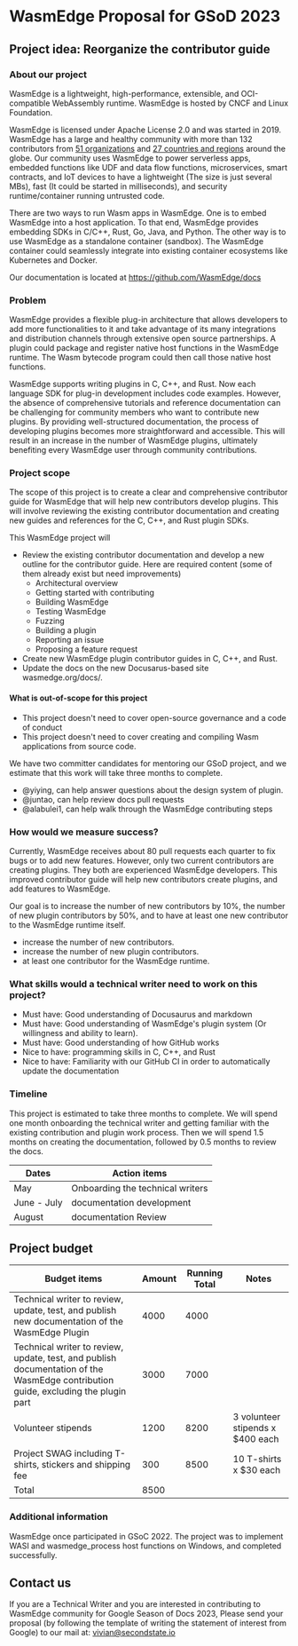 # WasmEdge Proposal for GSoD 2023

## Project idea: Reorganize the contributor guide

### About our project

WasmEdge is a lightweight, high-performance, extensible, and OCI-compatible WebAssembly runtime. WasmEdge is hosted by CNCF and Linux Foundation.

WasmEdge is licensed under Apache License 2.0 and was started in 2019. WasmEdge has a large and healthy community with more than 132 contributors from [51 organizations](https://wasmedge.devstats.cncf.io/d/5/companies-table?orgId=1&var-period_name=Since%20joining%20CNCF&var-metric=contributions) and [27 countries and regions](https://wasmedge.devstats.cncf.io/d/18/overall-project-statistics-table?orgId=1&viewPanel=1) around the globe. Our community uses WasmEdge to power serverless apps, embedded functions like UDF and data flow functions, microservices, smart contracts, and IoT devices to have a lightweight (The size is just several MBs), fast (It could be started in milliseconds), and security runtime/container running untrusted code.

There are two ways to run Wasm apps in WasmEdge. One is to embed WasmEdge into a host application. To that end, WasmEdge provides embedding SDKs in C/C++, Rust, Go, Java, and Python. The other way is to use WasmEdge as a standalone container (sandbox). The WasmEdge container could seamlessly integrate into existing container ecosystems like Kubernetes and Docker.

Our documentation is located at https://github.com/WasmEdge/docs

### Problem

WasmEdge provides a flexible plug-in architecture that allows developers to add more functionalities to it and take advantage of its many integrations and distribution channels through extensive open source partnerships. A plugin could package and register native host functions in the WasmEdge runtime. The Wasm bytecode program could then call those native host functions. 

WasmEdge supports writing plugins in C, C++, and Rust. Now each language SDK for plug-in development includes code examples. However, the absence of comprehensive tutorials and reference documentation can be challenging for community members who want to contribute new plugins. By providing well-structured documentation, the process of developing plugins becomes more straightforward and accessible. This will result in an increase in the number of WasmEdge plugins, ultimately benefiting every WasmEdge user through community contributions.

### Project scope

The scope of this project is to create a clear and comprehensive contributor guide for WasmEdge that will help new contributors develop plugins. This will involve reviewing the existing contributor documentation and creating new guides and references for the C, C++, and Rust plugin SDKs.

This WasmEdge project will 

* Review the existing contributor documentation and develop a new outline for the contributor guide. Here are required content (some of them already exist but need improvements)
    * Architectural overview
    * Getting started with contributing
    * Building WasmEdge
    * Testing WasmEdge
    * Fuzzing
    * Building a plugin
    * Reporting an issue
    * Proposing a feature request
* Create new WasmEdge plugin contributor guides in C, C++, and Rust.
* Update the docs on the new Docusarus-based site wasmedge.org/docs/.

#### What is out-of-scope for this project

*  This project doesn't need to cover open-source governance and a code of conduct
*  This project doesn't need to cover creating and compiling  Wasm applications from source code.

We have two committer candidates for mentoring our GSoD project, and we estimate that this work will take three months to complete.

* @yiying, can help answer questions about the design system of plugin.
* @juntao, can help review docs pull requests
* @alabulei1, can help walk through the WasmEdge contributing steps

### How would we measure success?

Currently, WasmEdge receives about 80 pull requests each quarter to fix bugs or to add new features. However, only two current contributors are creating plugins. They both are experienced WasmEdge developers. This improved contributor guide will help new contributors create plugins, and add features to WasmEdge.

Our goal is to increase the number of new contributors by 10%, the number of new plugin contributors by 50%, and to have at least one new contributor to the WasmEdge runtime itself.

* increase the number of new contributors.
* increase the number of new plugin contributors.
* at least one contributor for the WasmEdge runtime.

### What skills would a technical writer need to work on this project?

* Must have: Good understanding of Docusaurus and markdown
* Must have: Good understanding of WasmEdge's plugin system (Or willingness and ability to learn).
* Must have: Good understanding of how GitHub works
* Nice to have: programming skills in C, C++, and Rust
* Nice to have: Familiarity with our GitHub CI in order to automatically update the documentation

### Timeline

This project is estimated to take three months to complete. We will spend one month onboarding the technical writer and getting familiar with the existing contribution and plugin work process. Then we will spend 1.5 months on creating the documentation, followed by 0.5 months to review the docs.

| Dates | Action items |
| -------- | -------- | 
|  May | Onboarding the technical writers    | 
|  June - July | documentation development    | 
|  August | documentation Review    | 

## Project budget
| Budget items | Amount | Running Total | Notes |
| -------- | -------- | -------- |-------- |
| Technical writer to review, update, test, and publish new documentation of the WasmEdge Plugin | 4000     | 4000    |
| Technical writer to review, update, test, and publish documentation of the WasmEdge contribution guide, excluding the plugin part     | 3000     | 7000    |
| Volunteer stipends    | 1200    | 8200    |3 volunteer stipends x $400 each|
| Project SWAG including T-shirts, stickers and shipping fee | 300    | 8500    |10 T-shirts x $30 each|
| Total  | 8500  |


### Additional information

WasmEdge once participated in GSoC 2022. The project was to implement WASI and wasmedge_process host functions on Windows, and completed successfully.

## Contact us

If you are a Technical Writer and you are interested in contributing to WasmEdge community for Google Season of Docs 2023, Please send your proposal (by following the template of writing the statement of interest from Google) to our mail at: vivian@secondstate.io
